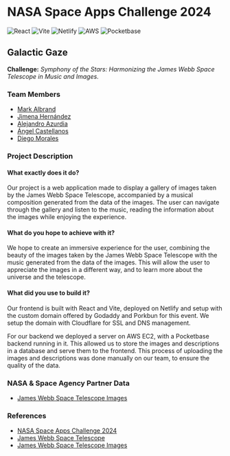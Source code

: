 # NASA Space Apps Challenge 2024

![React](https://img.shields.io/badge/React-20232A?style=for-the-badge&logo=react&logoColor=61DAFB)
![Vite](https://img.shields.io/badge/Vite-20232A?style=for-the-badge&logo=vite&logoColor=61DAFB)
![Netlify](https://img.shields.io/badge/Netlify-00C7B7?style=for-the-badge&logo=netlify&logoColor=white)
![AWS](https://img.shields.io/badge/AWS-232F3E?style=for-the-badge&logo=amazon-aws&logoColor=FF9900)
![Pocketbase](https://img.shields.io/badge/Pocketbase-232F3E?style=for-the-badge&logo=amazon-aws&logoColor=FF9900)

## Galactic Gaze

**Challenge:** *Symphony of the Stars: Harmonizing the James Webb Space Telescope in Music and Images.*

### Team Members

- [Mark Albrand](https://github.com/markalbrand56)
- [Jimena Hernández](https://github.com/Kojimena)
- [Alejandro Azurdia](https://github.com/jazurdia)
- [Ángel Castellanos](https://github.com/angelcast2002)
- [Diego Morales](https://github.com/Diego2250)

### Project Description

#### What exactly does it do?

Our project is a web application made to display a gallery of images taken by the James Webb Space Telescope, accompanied by a musical composition generated from the data of the images. The user can navigate through the gallery and listen to the music, reading the information about the images while enjoying the experience.

#### What do you hope to achieve with it?

We hope to create an immersive experience for the user, combining the beauty of the images taken by the James Webb Space Telescope with the music generated from the data of the images. This will allow the user to appreciate the images in a different way, and to learn more about the universe and the telescope.

#### What did you use to build it?

Our frontend is built with React and Vite, deployed on Netlify and setup with the custom domain offered by Godaddy and Porkbun for this event. We setup the domain with Cloudflare for SSL and DNS management.

For our backend we deployed a server on AWS EC2, with a Pocketbase backend running in it. This allowed us to store the images and descriptions in a database and serve them to the frontend. This process of uploading the images and descriptions was done manually on our team, to ensure the quality of the data.

### NASA & Space Agency Partner Data

- [James Webb Space Telescope Images](https://webbtelescope.org/home)

### References

- [NASA Space Apps Challenge 2024](https://www.spaceappschallenge.org/)
- [James Webb Space Telescope](https://webbtelescope.org/home)
- [James Webb Space Telescope Images](https://webbtelescope.org/gallery)

